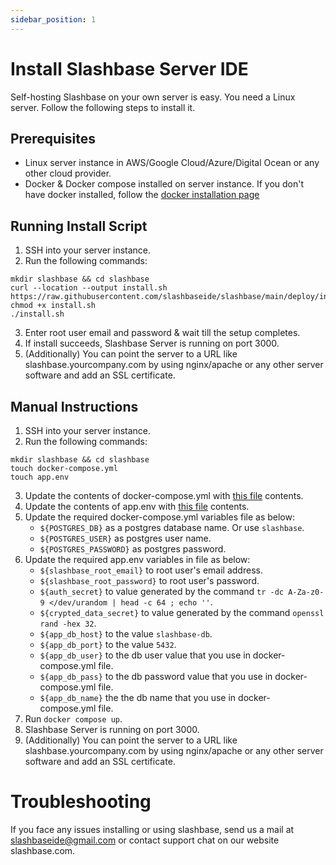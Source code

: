 ```yaml
---
sidebar_position: 1
---
```


# Install Slashbase Server IDE

Self-hosting Slashbase on your own server is easy. You need a Linux server. Follow the following steps to install it.

## Prerequisites
- Linux server instance in AWS/Google Cloud/Azure/Digital Ocean or any other cloud provider.
- Docker & Docker compose installed on server instance. If you don't have docker installed, follow the [docker installation page](https://docs.docker.com/engine/install/)

## Running Install Script
1. SSH into your server instance.
2. Run the following commands:
```
mkdir slashbase && cd slashbase
curl --location --output install.sh https://raw.githubusercontent.com/slashbaseide/slashbase/main/deploy/install.sh
chmod +x install.sh
./install.sh
```
3. Enter root user email and password & wait till the setup completes.
4. If install succeeds, Slashbase Server is running on port 3000.
5. (Additionally) You can point the server to a URL like slashbase.yourcompany.com by using nginx/apache or any other server software and add an SSL certificate. 

## Manual Instructions 
1. SSH into your server instance.
2. Run the following commands:
```
mkdir slashbase && cd slashbase
touch docker-compose.yml
touch app.env
```
3. Update the contents of docker-compose.yml with [this file](https://github.com/slashbaseide/slashbase/blob/main/deploy/docker-compose.yml) contents.
4. Update the contents of app.env with [this file](https://github.com/slashbaseide/slashbase/blob/main/deploy/server.env.sample) contents.
5. Update the required docker-compose.yml variables file as below:
    - `${POSTGRES_DB}` as a postgres database name. Or use `slashbase`.
    - `${POSTGRES_USER}` as postgres user name.
    - `${POSTGRES_PASSWORD}` as postgres password.
5. Update the required app.env variables in file as below:
    - `${slashbase_root_email}` to root user's email address.
    - `${slashbase_root_password}` to root user's password.
    - `${auth_secret}` to value generated by the command `tr -dc A-Za-z0-9 </dev/urandom | head -c 64 ; echo ''`.
    - `${crypted_data_secret}` to value generated by the command `openssl rand -hex 32`.
    - `${app_db_host}` to the value `slashbase-db`.
    - `${app_db_port}` to the value `5432`.
    - `${app_db_user}` to the db user value that you use in docker-compose.yml file.
    - `${app_db_pass}` to the db password value that you use in docker-compose.yml file.
    - `${app_db_name}` the the db name that you use in docker-compose.yml file.
6. Run `docker compose up`.
7. Slashbase Server is running on port 3000.
8. (Additionally) You can point the server to a URL like slashbase.yourcompany.com by using nginx/apache or any other server software and add an SSL certificate. 

# Troubleshooting 
If you face any issues installing or using slashbase, send us a mail at slashbaseide@gmail.com or contact support chat on our website slashbase.com.



